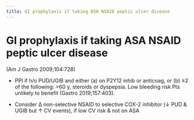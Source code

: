 ```yaml
---
title: GI prophylaxis if taking ASA NSAID peptic ulcer disease 
---
```

# GI prophylaxis if taking ASA NSAID peptic ulcer disease 

(Am J Gastro 2009;104:728)

* PPI if h/o PUD/UGIB and either (a) on P2Y12 inhib or anticoag, or (b) ≥2 of the following: >60 y, steroids or dyspepsia. Low bleeding risk Pts unlikely to benefit (Gastro 2019;157:403).

* Consider Δ non-selective NSAID to selective COX-2 inhibitor (↓ PUD & UGIB but ↑ CV events), if low CV risk & not on ASA
